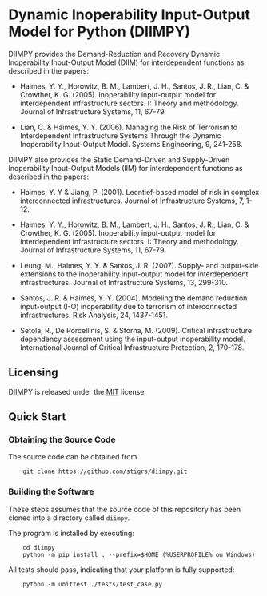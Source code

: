 # Dynamic Inoperability Input-Output Model for Python (DIIMPY)

DIIMPY provides the Demand-Reduction and Recovery Dynamic Inoperability
Input-Output Model (DIIM) for interdependent functions as described in
the papers:

* Haimes, Y. Y., Horowitz, B. M., Lambert, J. H., Santos, J. R., Lian, C. &
  Crowther, K. G. (2005). Inoperability input-output model for interdependent
  infrastructure sectors. I: Theory and methodology. Journal of
  Infrastructure Systems, 11, 67-79.

* Lian, C. & Haimes, Y. Y. (2006). Managing the Risk of Terrorism to
  Interdependent Infrastructure Systems Through the Dynamic Inoperability
  Input-Output Model. Systems Engineering, 9, 241-258.

DIIMPY also provides the Static Demand-Driven and Supply-Driven Inoperability
Input-Output Models (IIM) for interdependent functions as described in the
papers:

* Haimes, Y. Y & Jiang, P. (2001). Leontief-based model of risk in complex
  interconnected infrastructures. Journal of Infrastructure Systems, 7, 1-12.

* Haimes, Y. Y., Horowitz, B. M., Lambert, J. H., Santos, J. R., Lian, C. &
  Crowther, K. G. (2005). Inoperability input-output model for interdependent
  infrastructure sectors. I: Theory and methodology. Journal of
  Infrastructure Systems, 11, 67-79.

* Leung, M., Haimes, Y. Y. & Santos, J. R. (2007). Supply- and output-side
  extensions to the inoperability input-output model for interdependent
  infrastructures. Journal of Infrastructure Systems, 13, 299-310.

* Santos, J. R. & Haimes, Y. Y. (2004). Modeling the demand reduction
  input-output (I-O) inoperability due to terrorism of interconnected
  infrastructures. Risk Analysis, 24, 1437-1451.

* Setola, R., De Porcellinis, S. & Sforna, M. (2009). Critical infrastructure
  dependency assessment using the input-output inoperability model.
  International Journal of Critical Infrastructure Protection, 2, 170-178.

## Licensing

DIIMPY is released under the [MIT](LICENSE) license.

## Quick Start

### Obtaining the Source Code

The source code can be obtained from

        git clone https://github.com/stigrs/diimpy.git

### Building the Software

These steps assumes that the source code of this repository has been cloned
into a directory called `diimpy`.

The program is installed by executing:

        cd diimpy
        python -m pip install . --prefix=$HOME (%USERPROFILE% on Windows)

All tests should pass, indicating that your platform is fully supported:

        python -m unittest ./tests/test_case.py
